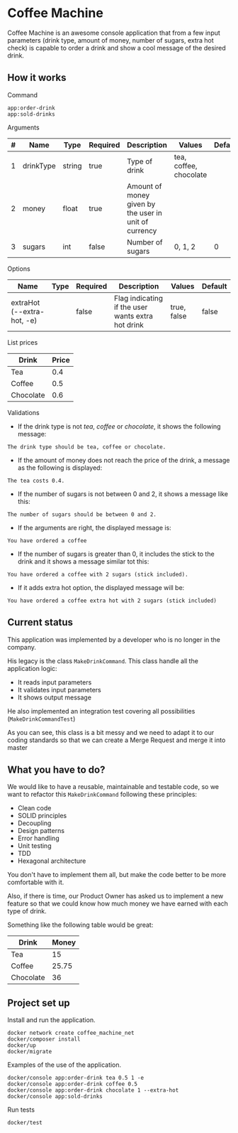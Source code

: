# Coffee Machine

Coffee Machine is an awesome console application that from a few input parameters (drink type, amount of money, number of sugars, extra hot check) is capable to order a drink and show a cool message of the desired drink.

## How it works

Command
```
app:order-drink 
app:sold-drinks

```

Arguments

|#  |Name     |Type  |Required|Description                                          |Values                |Default|
|---|---------|------|--------|-----------------------------------------------------|----------------------|-------|
|1  |drinkType|string|true    |Type of drink                                        |tea, coffee, chocolate|       |
|2  |money    |float |true    |Amount of money given by the user in unit of currency|                      |       |
|3  |sugars   |int   |false   |Number of sugars                                     |0, 1, 2               |0      |

Options

|Name                      |Type|Required|Description                                      |Values     |Default|
|--------------------------|----|--------|-------------------------------------------------|-----------|-------|
|extraHot (--extra-hot, -e)|    |false   |Flag indicating if the user wants extra hot drink|true, false|false  |

List prices

|Drink    |Price|
|---------|-----|
|Tea      |0.4  |
|Coffee   |0.5  |
|Chocolate|0.6  |

Validations
* If the drink type is not *tea*, *coffee* or *chocolate*, it shows the following message:
```
The drink type should be tea, coffee or chocolate.
```
* If the amount of money does not reach the price of the drink, a message as the following is displayed:
```
The tea costs 0.4.
```
* If the number of sugars is not between 0 and 2, it shows a message like this:
```
The number of sugars should be between 0 and 2.
```
* If the arguments are right, the displayed message is:
```
You have ordered a coffee
```
* If the number of sugars is greater than 0, it includes the stick to the drink and it shows a message similar tot this:
```
You have ordered a coffee with 2 sugars (stick included).
```
* If it adds extra hot option, the displayed message will be:
```
You have ordered a coffee extra hot with 2 sugars (stick included)    
```

## Current status

This application was implemented by a developer who is no longer in the company.

His legacy is the class `MakeDrinkCommand`. This class handle all the application logic:
* It reads input parameters
* It validates input parameters
* It shows output message

He also implemented an integration test covering all possibilities (`MakeDrinkCommandTest`)

As you can see, this class is a bit messy and we need to adapt it to our coding standards
so that we can create a Merge Request and merge it into master

## What you have to do?

We would like to have a reusable, maintainable and testable code, so we want to refactor
this `MakeDrinkCommand` following these principles:

* Clean code
* SOLID principles
* Decoupling
* Design patterns
* Error handling
* Unit testing
* TDD
* Hexagonal architecture

You don't have to implement them all, but make the code better to be more comfortable with it.

Also, if there is time, our Product Owner has asked us to implement a new feature
so that we could know how much money we have earned with each type of drink.

Something like the following table would be great:

|Drink    |Money|
|---------|-----|
|Tea      |15   |
|Coffee   |25.75|
|Chocolate|36   |

## Project set up

Install and run the application.
```
docker network create coffee_machine_net
docker/composer install
docker/up
docker/migrate
```

Examples of the use of the application.
```
docker/console app:order-drink tea 0.5 1 -e
docker/console app:order-drink coffee 0.5
docker/console app:order-drink chocolate 1 --extra-hot
docker/console app:sold-drinks
```

Run tests
```
docker/test
```
